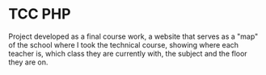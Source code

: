 # TCC PHP
Project developed as a final course work, a website that serves as a "map" of the school where I took the technical course, showing where each teacher is, which class they are currently with, the subject and the floor they are on.
